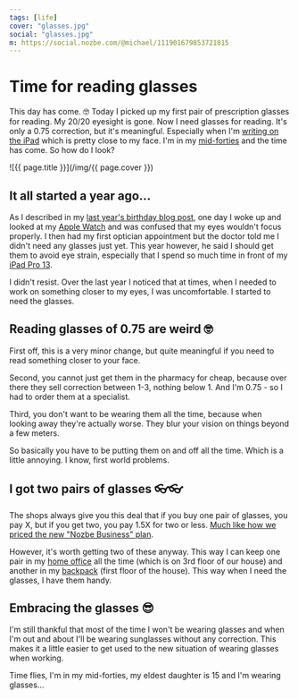 ```yaml
---
tags: [life]
cover: "glasses.jpg"
social: "glasses.jpg"
m: https://social.nozbe.com/@michael/111901679853721815
---
```


# Time for reading glasses

This day has come. 🤓 Today I picked up my first pair of prescription glasses for reading. My 20/20 eyesight is gone. Now I need glasses for reading. It's only a 0.75 correction, but it's meaningful. Especially when I'm [writing on the iPad](/ipadonly/) which is pretty close to my face. I'm in my [mid-forties](/birthday/) and the time has come. So how do I look?

<!--More-->

![{{ page.title }}](/img/{{ page.cover }})

## It all started a year ago…

As I described in my [last year's birthday blog post](/forty4/), one day I woke up and looked at my [Apple Watch](/applewatch) and was confused that my eyes wouldn't focus properly. I then had my first optician appointment but the doctor told me I didn't need any glasses just yet. This year however, he said I should get them to avoid eye strain, especially that I spend so much time in front of my [iPad Pro 13](/ipadv).

I didn't resist. Over the last year I noticed that at times, when I needed to work on something closer to my eyes, I was uncomfortable. I started to need the glasses.

## Reading glasses of 0.75 are weird 🤓

First off, this is a very minor change, but quite meaningful if you need to read something closer to your face.

Second, you cannot just get them in the pharmacy for cheap, because over there they sell correction between 1-3, nothing below 1. And I'm 0.75 - so I had to order them at a specialist.

Third, you don't want to be wearing them all the time, because when looking away they're actually worse. They blur your vision on things beyond a few meters.

So basically you have to be putting them on and off all the time. Which is a little annoying. I know, first world problems.

## I got two pairs of glasses 👓👓

The shops always give you this deal that if you buy one pair of glasses, you pay X, but if you get two, you pay 1.5X for two or less. [Much like how we priced the new "Nozbe Business" plan](https://nozbe.com/free/?c=michaelteam).

However, it's worth getting two of these anyway. This way I can keep one pair in my [home office](/office/) all the time (which is on 3rd floor of our house) and another in my [backpack](/backpack24/) (first floor of the house). This way when I need the glasses, I have them handy.

## Embracing the glasses 😎

I'm still thankful that most of the time I won't be wearing glasses and when I'm out and about I'll be wearing sunglasses without any correction. This makes it a little easier to get used to the new situation of wearing glasses when working.

Time flies, I'm in my mid-forties, my eldest daughter is 15 and I'm wearing glasses…

[n]: https://michael.gratis/nozbe
[np]: https://michael.gratis/nozbepersonal